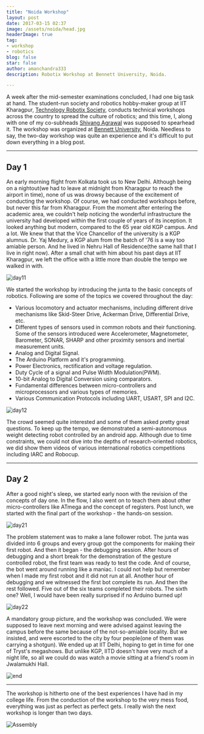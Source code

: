 ```yaml
---
title: "Noida Workshop"
layout: post
date: 2017-03-15 02:37
image: /assets/noida/head.jpg
headerImage: true
tag:
- workshop
- robotics
blog: false
star: false
author: amanchandra333
description: Robotix Workshop at Bennett University, Noida.

---
```


A week after the mid-semester examinations concluded, I had one big task at hand. The  student-run society and robotics hobby-maker group at IIT Kharagpur, [Technology Robotix Society](http://robotix.in), conducts technical workshops across the country to spread the culture of robotics; and this time, I, along with one of my co-subheads [Shivang Agrawal](http://www.shivangagrawal.in/) was supposed to spearhead it. The workshop was organized at [Bennett University](http://www.bennett.edu.in/), Noida. Needless to say, the two-day workshop was quite an experience and it's difficult to put down everything in a blog post.

---


## Day 1


An early morning flight from Kolkata took us to New Delhi. Although being on a nightout(we had to leave at midnight from Kharagpur to reach the airport in time), none of us was drowsy because of the excitement of conducting the workshop. Of course, we had conducted workshops before, but never this far from Kharagpur. From the moment after entering the academic area, we couldn't help noticing the wonderful infrastructure the university had developed within the first couple of years of its inception. It looked anything but modern, compared to the 65 year old KGP campus. And a lot.  We knew that that the Vice Chancellor of the university is a KGP alumnus. Dr. Yaj Medury, a KGP alum from the batch of '76 is a way too amiable person. And he lived in Nehru Hall of Residence(the same hall that I live in right now). After a small chat with him about his past days at IIT Kharagpur, we left the office with a little more than double the tempo we walked in with.

![day11](/assets/noida/day11.jpg)

We started the workshop by introducing the junta to the basic concepts of robotics. Following are some of the topics we covered throughout the day:
- Various locomotory and actuator mechanisms, including different drive mechanisms like Skid-Steer Drive, Ackerman Drive, Differential Drive, etc.
- Different types of sensors used in common robots and their functioning. Some of the sensors introduced were Accelerometer, Magnetometer, Barometer, SONAR, SHARP and other proximity sensors and inertial measurement units.
- Analog and Digital Signal.
- The Arduino Platform and it's programming.
- Power Electronics, rectification and voltage regulation.
- Duty Cycle of a signal and Pulse Width Modulation(PWM).
- 10-bit Analog to Digital Conversion using comparators.
- Fundamental differences between micro-controllers and microprocessors and various types of memories.
- Various Communication Protocols including UART, USART, SPI and I2C.

![day12](/assets/noida/day12.jpg)

The crowd seemed quite interested and some of them asked pretty great questions. To keep up the tempo, we demonstrated a semi-autonomous weight detecting robot controlled by an android app. Although due to time constraints, we could not dive into the depths of research-oriented robotics, we did show them videos of various international robotics competitions including IARC and Robocup.

---

## Day 2

After a good night's sleep, we started early noon with the revision of the concepts of day one. In the flow, I also went on to teach them about other micro-controllers like ATmega and the concept of registers. Post lunch, we started with the final part of the workshop - the hands-on session.

![day21](/assets/noida/day21.jpg)

The problem statement was to make a lane follower robot. The junta was divided into 6 groups and every group got the components for making their first robot. And then it began - the debugging session. After hours of debugging and a short break for the demonstration of the gesture controlled robot, the first team was ready to test the code. And of course, the bot went around running like a maniac. I could not help but remember when I made my first robot and it did not run at all. Another hour of debugging and we witnessed the first bot complete its run. And then the rest followed. Five out of the six teams completed their robots. The sixth one? Well, I would have been really surprised if no Arduino burned up!

![day22](/assets/noida/day22.jpg)

A mandatory group picture, and the workshop was concluded. We were supposed to leave next morning and were advised against leaving the campus before the same because of the not-so-amiable locality. But we insisted, and were escorted to the city by four people(one of them was carrying a shotgun). We ended up at IIT Delhi, hoping to get in time for one of Tryst's megashows. But unlike KGP, IITD doesn't have very much of a night life, so all we could do was watch a movie sitting at a friend's room in Jwalamukhi Hall.

![end](/assets/noida/end.jpg)

---

The workshop is hitherto one of the best experiences I have had in my college life. From the conduction of the workshop to the very mess food, everything was just as perfect as perfect gets. I really wish the next workshop is longer than two days.

![Assembly](/assets/noida/end1.jpg)
